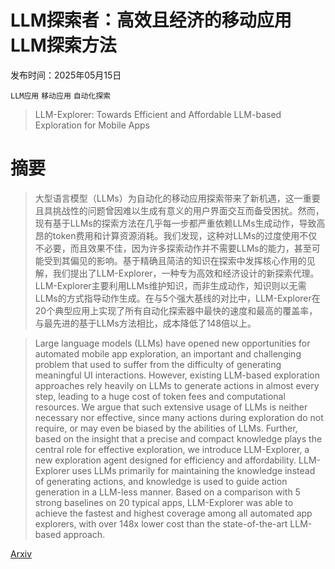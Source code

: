 # LLM探索者：高效且经济的移动应用LLM探索方法

发布时间：2025年05月15日

`LLM应用` `移动应用` `自动化探索`

> LLM-Explorer: Towards Efficient and Affordable LLM-based Exploration for Mobile Apps

# 摘要

> 大型语言模型（LLMs）为自动化的移动应用探索带来了新机遇，这一重要且具挑战性的问题曾因难以生成有意义的用户界面交互而备受困扰。然而，现有基于LLMs的探索方法在几乎每一步都严重依赖LLMs生成动作，导致高昂的token费用和计算资源消耗。我们发现，这种对LLMs的过度使用不仅不必要，而且效果不佳，因为许多探索动作并不需要LLMs的能力，甚至可能受到其偏见的影响。基于精确且简洁的知识在探索中发挥核心作用的见解，我们提出了LLM-Explorer，一种专为高效和经济设计的新探索代理。LLM-Explorer主要利用LLMs维护知识，而非生成动作，知识则以无需LLMs的方式指导动作生成。在与5个强大基线的对比中，LLM-Explorer在20个典型应用上实现了所有自动化探索器中最快的速度和最高的覆盖率，与最先进的基于LLMs方法相比，成本降低了148倍以上。

> Large language models (LLMs) have opened new opportunities for automated mobile app exploration, an important and challenging problem that used to suffer from the difficulty of generating meaningful UI interactions. However, existing LLM-based exploration approaches rely heavily on LLMs to generate actions in almost every step, leading to a huge cost of token fees and computational resources. We argue that such extensive usage of LLMs is neither necessary nor effective, since many actions during exploration do not require, or may even be biased by the abilities of LLMs. Further, based on the insight that a precise and compact knowledge plays the central role for effective exploration, we introduce LLM-Explorer, a new exploration agent designed for efficiency and affordability. LLM-Explorer uses LLMs primarily for maintaining the knowledge instead of generating actions, and knowledge is used to guide action generation in a LLM-less manner. Based on a comparison with 5 strong baselines on 20 typical apps, LLM-Explorer was able to achieve the fastest and highest coverage among all automated app explorers, with over 148x lower cost than the state-of-the-art LLM-based approach.

[Arxiv](https://arxiv.org/abs/2505.10593)